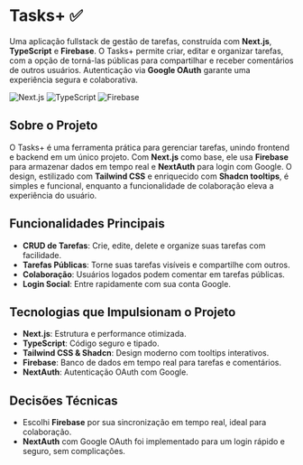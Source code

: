 # Tasks+ ✅

Uma aplicação fullstack de gestão de tarefas, construída com **Next.js**, **TypeScript** e **Firebase**. O Tasks+ permite criar, editar e organizar tarefas, com a opção de torná-las públicas para compartilhar e receber comentários de outros usuários. Autenticação via **Google OAuth** garante uma experiência segura e colaborativa.

![Next.js](https://img.shields.io/badge/Next.js-14-black) ![TypeScript](https://img.shields.io/badge/TypeScript-5-blue) ![Firebase](https://img.shields.io/badge/Firebase-9-orange)

## Sobre o Projeto

O Tasks+ é uma ferramenta prática para gerenciar tarefas, unindo frontend e backend em um único projeto. Com **Next.js** como base, ele usa **Firebase** para armazenar dados em tempo real e **NextAuth** para login com Google. O design, estilizado com **Tailwind CSS** e enriquecido com **Shadcn tooltips**, é simples e funcional, enquanto a funcionalidade de colaboração eleva a experiência do usuário.

## Funcionalidades Principais

- **CRUD de Tarefas**: Crie, edite, delete e organize suas tarefas com facilidade.
- **Tarefas Públicas**: Torne suas tarefas visíveis e compartilhe com outros.
- **Colaboração**: Usuários logados podem comentar em tarefas públicas.
- **Login Social**: Entre rapidamente com sua conta Google.

## Tecnologias que Impulsionam o Projeto

- **Next.js**: Estrutura e performance otimizada.
- **TypeScript**: Código seguro e tipado.
- **Tailwind CSS & Shadcn**: Design moderno com tooltips interativos.
- **Firebase**: Banco de dados em tempo real para tarefas e comentários.
- **NextAuth**: Autenticação OAuth com Google.

## Decisões Técnicas

- Escolhi **Firebase** por sua sincronização em tempo real, ideal para colaboração.
- **NextAuth** com Google OAuth foi implementado para um login rápido e seguro, sem complicações.

